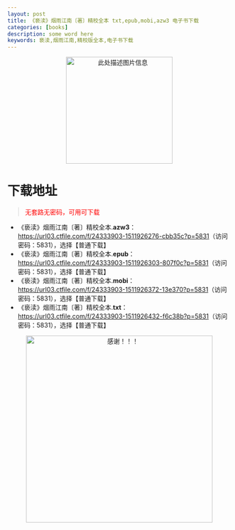 ```yaml
---
layout: post
title: 《亵渎》烟雨江南〔著〕精校全本 txt,epub,mobi,azw3 电子书下载
categories: [books]
description: some word here
keywords: 亵渎,烟雨江南,精校版全本,电子书下载
---
```


<div align="center"><img src="https://qweree.cn/wp-content/uploads/2025/06/xiedu-tuya.jpg" alt="此处描述图片信息" width="240px" height="auto"></div>

# 下载地址

> <p style="color:red" >无套路无密码，可用可下载</p>

- 《亵渎》烟雨江南〔著〕精校全本.**azw3**：<https://url03.ctfile.com/f/24333903-1511926276-cbb35c?p=5831>（访问密码：5831），选择【普通下载】
- 《亵渎》烟雨江南〔著〕精校全本.**epub**：<https://url03.ctfile.com/f/24333903-1511926303-807f0c?p=5831>（访问密码：5831），选择【普通下载】
- 《亵渎》烟雨江南〔著〕精校全本.**mobi**：<https://url03.ctfile.com/f/24333903-1511926372-13e370?p=5831>（访问密码：5831），选择【普通下载】
- 《亵渎》烟雨江南〔著〕精校全本.**txt**：<https://url03.ctfile.com/f/24333903-1511926432-f6c38b?p=5831>（访问密码：5831），选择【普通下载】

<div align="center"><img src="https://pic.imgdb.cn/item/6707df6bd29ded1a8ce37031.gif" alt="感谢！！！" width="420px" height="auto"/></div>
